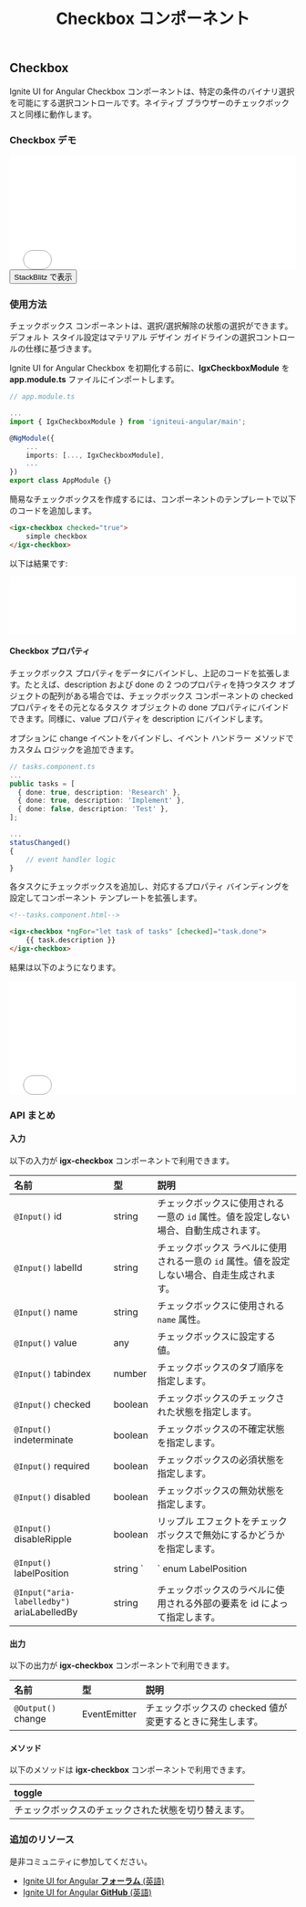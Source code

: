﻿---
title: Checkbox コンポーネント
_description: Ignite UI for Angular Checkbox コンポーネントは、特定の条件のバイナリ選択を許可する選択コントロールです。
_keywords: Ignite UI for Angular, UI コントロール, Angular ウィジェット, web ウィジェット, UI ウィジェット, Angular, ネイティブ Angular コンポーネント スィート, ネイティブ Angular コントロール, ネイティブ Angular コンポーネント ライブラリ, Angular Checkbox コンポーネント, Angular Checkbox コントロール
_language: ja
---

## Checkbox

<p class="highlight">Ignite UI for Angular Checkbox コンポーネントは、特定の条件のバイナリ選択を可能にする選択コントロールです。ネイティブ ブラウザーのチェックボックスと同様に動作します。</p>
<div class="divider"></div>

### Checkbox デモ

<div class="sample-container loading" style="height: 200px">
<iframe id="form-elements-sample-iframe" src='{environment:demosBaseUrl}/checkbox-sample-2' width="100%" height="100%" seamless frameBorder="0" onload="onSampleIframeContentLoaded(this);"></iframe>
</div>
<div>
<button data-localize="stackblitz" class="stackblitz-btn" data-iframe-id="form-elements-sample-iframe" data-demos-base-url="{environment:demosBaseUrl}">StackBlitz で表示</button>
</div>
<div class="divider--half"></div>

### 使用方法

チェックボックス コンポーネントは、選択/選択解除の状態の選択ができます。デフォルト スタイル設定はマテリアル デザイン ガイドラインの選択コントロールの仕様に基づきます。

Ignite UI for Angular Checkbox を初期化する前に、**IgxCheckboxModule** を **app.module.ts** ファイルにインポートします。

```typescript
// app.module.ts

...
import { IgxCheckboxModule } from 'igniteui-angular/main';

@NgModule({
    ...
    imports: [..., IgxCheckboxModule],
    ...
})
export class AppModule {}
```

簡易なチェックボックスを作成するには、コンポーネントのテンプレートで以下のコードを追加します。

```html
<igx-checkbox checked="true">
    simple checkbox
</igx-checkbox>
```

以下は結果です:

<div class="sample-container" style="height: 100px">
<iframe src='{environment:demosBaseUrl}/checkbox-sample-1' width="100%" height="100%" seamless frameBorder="0"></iframe>
</div>

#### Checkbox プロパティ

チェックボックス プロパティをデータにバインドし、上記のコードを拡張します。たとえば、description および done の 2 つのプロパティを持つタスク オブジェクトの配列がある場合では、チェックボックス コンポーネントの checked プロパティをその元となるタスク オブジェクトの done プロパティにバインドできます。同様に、value プロパティを description にバインドします。

オプションに change イベントをバインドし、イベント ハンドラー メソッドでカスタム ロジックを追加できます。

```typescript
// tasks.component.ts
...
public tasks = [
  { done: true, description: 'Research' },
  { done: true, description: 'Implement' },
  { done: false, description: 'Test' },
];

...
statusChanged()
{
    // event handler logic
}
```

各タスクにチェックボックスを追加し、対応するプロパティ バインディングを設定してコンポーネント テンプレートを拡張します。

```html
<!--tasks.component.html-->

<igx-checkbox *ngFor="let task of tasks" [checked]="task.done">
    {{ task.description }}
</igx-checkbox>
```

結果は以下のようになります。

<div class="sample-container" style="height: 200px">
<iframe src='{environment:demosBaseUrl}/checkbox-sample-2' width="100%" height="100%" seamless frameBorder="0"></iframe>
</div>

### API まとめ

#### 入力

以下の入力が **igx-checkbox** コンポーネントで利用できます。

| 名前 | 型 | 説明 |
| :--- | :--- | :--- |
| `@Input()` id |    string   | チェックボックスに使用される一意の `id` 属性。値を設定しない場合、自動生成されます。 |
| `@Input()` labelId |    string   | チェックボックス ラベルに使用される一意の `id` 属性。値を設定しない場合、自走生成されます。 |
| `@Input()` name |  string | チェックボックスに使用される `name` 属性。|
| `@Input()` value | any | チェックボックスに設定する値。 |
| `@Input()` tabindex | number | チェックボックスのタブ順序を指定します。 |
| `@Input()` checked | boolean | チェックボックスのチェックされた状態を指定します。|
| `@Input()` indeterminate | boolean | チェックボックスの不確定状態を指定します。 |
| `@Input()` required | boolean | チェックボックスの必須状態を指定します。 |
| `@Input()` disabled | boolean | チェックボックスの無効状態を指定します。 |
| `@Input()` disableRipple | boolean | リップル エフェクトをチェックボックスで無効にするかどうかを指定します。 |
| `@Input()` labelPosition | string `|` enum LabelPosition | チェックボックス要素に対するテキスト ラベルの位置を指定します。 |
| `@Input("aria-labelledby")` ariaLabelledBy | string | チェックボックスのラベルに使用される外部の要素を id によって指定します。 |

<div class="divider"></div>

#### 出力

以下の出力が **igx-checkbox** コンポーネントで利用できます。

| 名前 | 型 | 説明 |
| :--- | :--- | :--- |
| `@Output()` change | EventEmitter<IChangeCheckboxEventArgs> | チェックボックスの checked 値が変更するときに発生します。 |

#### メソッド

以下のメソッドは **igx-checkbox** コンポーネントで利用できます。

| toggle |
|:----------|
| チェックボックスのチェックされた状態を切り替えます。 |

### 追加のリソース

<div class="divider--half"></div>
是非コミュニティに参加してください。

* [Ignite UI for Angular **フォーラム** (英語)](https://www.infragistics.com/community/forums/f/ignite-ui-for-angular)
* [Ignite UI for Angular **GitHub** (英語)](https://github.com/IgniteUI/igniteui-angular)
